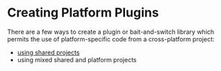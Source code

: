 # Creating Platform Plugins

There are a few ways to create a plugin or bait-and-switch library which
permits the use of platform-specific code from a cross-platform project:

 - [using shared projects](UsingSharedProjects)
 - using mixed shared and platform projects
